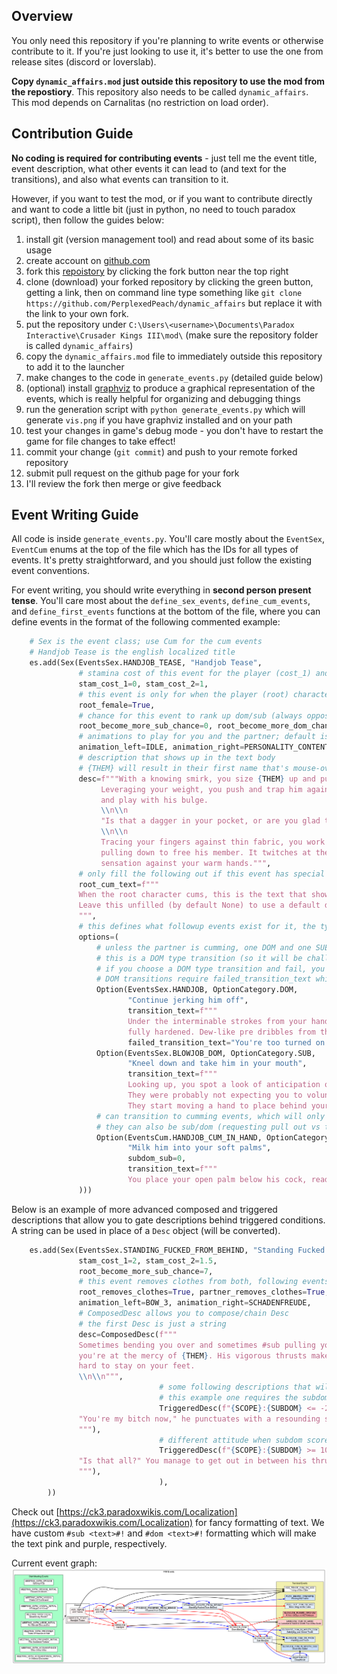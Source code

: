 ## Overview
You only need this repository if you're
planning to write events or otherwise contribute
to it. If you're just looking to use it, it's
better to use the one from release sites (discord or loverslab).

**Copy `dynamic_affairs.mod` just outside this repository to use the mod
from the repostiory**. This repository also needs to be called `dynamic_affairs`.
This mod depends on Carnalitas
(no restriction on load order).

## Contribution Guide
**No coding is required for contributing events** - just tell me the event title, event description,
what other events it can lead to (and text for the transitions), and also what events can 
transition to it.

However, if you want to test the mod, or if you want to contribute directly and
want to code a little bit (just in python, no need to touch paradox script), then follow the guides below:

1. install git (version management tool) and read about some of its basic usage
2. create account on [github.com](github.com)
3. fork this [repoistory](https://github.com/PerplexedPeach/dynamic_affairs) by clicking the fork button near the top right
4. clone (download) your forked repository by clicking the green button, getting a link, then on command line
    type something like `git clone https://github.com/PerplexedPeach/dynamic_affairs` but replace it with the link
    to your own fork.
5. put the repository under `C:\Users\<username>\Documents\Paradox Interactive\Crusader Kings III\mod\` (make sure the repository folder is called `dynamic_affairs`)
6. copy the `dynamic_affairs.mod` file to immediately outside this repository to add it to the launcher
7. make changes to the code in `generate_events.py` (detailed guide below)
8. (optional) install [graphviz](https://graphviz.org/download/) to produce a graphical representation of the events,
    which is really helpful for organizing and debugging things
9. run the generation script with `python generate_events.py` which will generate `vis.png` if you have graphviz
    installed and on your path
10. test your changes in game's debug mode - you don't have to restart the game for file changes to take effect!
11. commit your change (`git commit`) and push to your remote forked repository
12. submit pull request on the github page for your fork
13. I'll review the fork then merge or give feedback

## Event Writing Guide
All code is inside `generate_events.py`.
You'll care mostly about the `EventSex`, `EventCum` enums at the top of the file which has the IDs for all types
of events. It's pretty straightforward, and you should just follow the existing event conventions.

For event writing, you should write everything in **second person present tense**.
You'll care most about the `define_sex_events`, `define_cum_events`, and `define_first_events` functions at
the bottom of the file, where you can define events
in the format of the following commented example:
```python
    # Sex is the event class; use Cum for the cum events
    # Handjob Tease is the english localized title
    es.add(Sex(EventsSex.HANDJOB_TEASE, "Handjob Tease",
               # stamina cost of this event for the player (cost_1) and the partner (cost_2)
               stam_cost_1=0, stam_cost_2=1,
               # this event is only for when the player (root) character is female; this is by default 
               root_female=True,
               # chance for this event to rank up dom/sub (always opposite, but in a separate roll for the partner)
               root_become_more_sub_chance=0, root_become_more_dom_chance=0,
               # animations to play for you and the partner; default is flirtation
               animation_left=IDLE, animation_right=PERSONALITY_CONTENT,
               # description that shows up in the text body
               # {THEM} will result in their first name that's mouse-overable to get a tooltip
               desc=f"""With a knowing smirk, you size {THEM} up and put both your hands on their chest.
                    Leveraging your weight, you push and trap him against a wall. You slide your knee up his leg 
                    and play with his bulge. 
                    \\n\\n
                    "Is that a dagger in your pocket, or are you glad to see me?"
                    \\n\\n
                    Tracing your fingers against thin fabric, you work your way up above his trouser before 
                    pulling down to free his member. It twitches at the brisk air and the sharp contrast in 
                    sensation against your warm hands.""",
               # only fill the following out if this event has special text when you cum
               root_cum_text=f"""
               When the root character cums, this is the text that shows up in place of the stamina description.
               Leave this unfilled (by default None) to use a default description.
               """,
               # this defines what followup events exist for it, the type of transition, the text that should show up
               options=(
                   # unless the partner is cumming, one DOM and one SUB transition will be chosen 
                   # this is a DOM type transition (so it will be challenged by the partner)
                   # if you choose a DOM type transition and fail, you'll default to a sub transition
                   # DOM transitions require failed_transition_text which will show up when you fail to dominate them
                   Option(EventsSex.HANDJOB, OptionCategory.DOM,
                          "Continue jerking him off",
                          transition_text=f"""
                          Under the interminable strokes from your hand, {THEM}'s cock has 
                          fully hardened. Dew-like pre dribbles from the tip, lubricating the whole shaft.""",
                          failed_transition_text="You're too turned on to be satisfied with just jerking him off"),
                   Option(EventsSex.BLOWJOB_DOM, OptionCategory.SUB,
                          "Kneel down and take him in your mouth",
                          transition_text=f"""
                          Looking up, you spot a look of anticipation on {THEM}'s face. 
                          They were probably not expecting you to volunteer your mouth's service.
                          They start moving a hand to place behind your head, but you swat it away."""),
                   # can transition to cumming events, which will only be options if partner stamina <= 0
                   # they can also be sub/dom (requesting pull out vs them giving you a creampie)
                   Option(EventsCum.HANDJOB_CUM_IN_HAND, OptionCategory.SUB,
                          "Milk him into your soft palms",
                          subdom_sub=0,
                          transition_text=f"""
                          You place your open palm below his cock, ready to receive his seed.""")
               )))
```

Below is an example of more advanced composed and triggered descriptions that allow you to gate descriptions behind
triggered conditions. A string can be used in place of a `Desc` object (will be converted).
```python
    es.add(Sex(EventsSex.STANDING_FUCKED_FROM_BEHIND, "Standing Fucked from Behind",
               stam_cost_1=2, stam_cost_2=1.5,
               root_become_more_sub_chance=7,
               # this event removes clothes from both, following events will have them naked
               root_removes_clothes=True, partner_removes_clothes=True,
               animation_left=BOW_3, animation_right=SCHADENFREUDE,
               # ComposedDesc allows you to compose/chain Desc
               # the first Desc is just a string
               desc=ComposedDesc(f"""
               Sometimes bending you over and sometimes #sub pulling your hair to keep you upright#!, 
               you're at the mercy of {THEM}. His vigorous thrusts make you knees weak and you find it
               hard to stay on your feet.
               \\n\\n""",
                                 # some following descriptions that will only show on satisfying conditions
                                 # this example one requires the subdom score with the partner to be below -20 (am sub)
                                 TriggeredDesc(f"{SCOPE}:{SUBDOM} <= -20", f"""
               "You're my bitch now," he punctuates with a resounding spank on your ass.
               """),
                                 # different attitude when subdom score >= 10 (when you're dom)
                                 TriggeredDesc(f"{SCOPE}:{SUBDOM} >= 10", f"""
               "Is that all?" You manage to get out in between his thrusts, taunting and teasing him.
               """),
                                 ),
        ))
```

Check out [https://ck3.paradoxwikis.com/Localization](https://ck3.paradoxwikis.com/Localization) for 
fancy formatting of text. We have custom `#sub <text>#!` and `#dom <text>#!` formatting which will make
the text pink and purple, respectively.

Current event graph: ![vis](vis.png)
